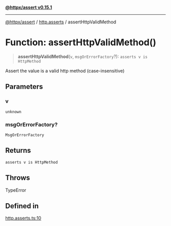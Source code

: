 [**@httpx/assert v0.15.1**](../../README.md)

***

[@httpx/assert](../../README.md) / [http.asserts](../README.md) / assertHttpValidMethod

# Function: assertHttpValidMethod()

> **assertHttpValidMethod**(`v`, `msgOrErrorFactory`?): `asserts v is HttpMethod`

Assert the value is a valid http method (case-insensitive)

## Parameters

### v

`unknown`

### msgOrErrorFactory?

`MsgOrErrorFactory`

## Returns

`asserts v is HttpMethod`

## Throws

TypeError

## Defined in

[http.asserts.ts:10](https://github.com/belgattitude/httpx/blob/d121a71b95064daafd75a20aabf0a30f5fcdfbfa/packages/assert/src/http.asserts.ts#L10)
